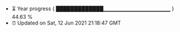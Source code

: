 - ⏳ Year progress { █████████████▁▁▁▁▁▁▁▁▁▁▁▁▁▁▁▁▁ } 44.63 %
- ⏰ Updated on Sat, 12 Jun 2021 21:18:47 GMT

